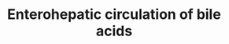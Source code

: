 ---
annotations:
- id: PW:0000834
  parent: regulatory pathway
  type: Pathway Ontology
  value: bile acid transport pathway
authors:
- DeSl
- Egonw
citedin: ''
communities: []
description: Enterohepatic circulation of bile acids showing the individual transport
  proteins in hepatocytes, ileocytes (ileal enterocytes), and renal proximal tubule
  cells. The reactions depicted in this pathway provide a continuous supply of bile
  acids, which are required for the digestion of food. This transport system also
  reduces fecal and urinary bile acid loss, while also restricting these potentially
  cytotoxic compounds to reach intestinal and hepatobiliary compartments.
last-edited: 2023-12-04
ndex: null
organisms:
- Homo sapiens
redirect_from:
- /index.php/Pathway:WP5396
- /instance/WP5396
- /instance/WP5396_r127770
revision: r127770
schema-jsonld:
- '@context': https://schema.org/
  '@id': https://wikipathways.github.io/pathways/WP5396.html
  '@type': Dataset
  creator:
    '@type': Organization
    name: WikiPathways
  description: Enterohepatic circulation of bile acids showing the individual transport
    proteins in hepatocytes, ileocytes (ileal enterocytes), and renal proximal tubule
    cells. The reactions depicted in this pathway provide a continuous supply of bile
    acids, which are required for the digestion of food. This transport system also
    reduces fecal and urinary bile acid loss, while also restricting these potentially
    cytotoxic compounds to reach intestinal and hepatobiliary compartments.
  keywords:
  - ASBT
  - ATP
  - BA
  - BSEP
  - Bile Acids
  - G-BA
  - 'Glucuronide (U) conjugatedbile acids (BA) : U-BA'
  - H-BA
  - ILBP
  - MDR1
  - MRP2
  - MRP3
  - MRP4
  - NTCP
  - Na+
  - OATP1B1
  - OATP1B3
  - OSTα
  - OSTβ
  - S-BA
  - 'Sulfate (S) conjugatedbile acids (BA) : S-BA'
  - T-BA
  - U-BA
  - 'glycine (G) conjugated bile acids (BA) : G-BA'
  - 'hydroxylation (H) conjugatedbile acids (BA) : H-BA'
  - 'taurine (T) conjugated bile acids (BA) : T-BA'
  license: CC0
  name: Enterohepatic circulation of bile acids
seo: CreativeWork
title: Enterohepatic circulation of bile acids
wpid: WP5396
---